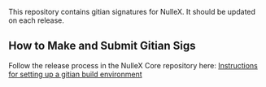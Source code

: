 This repository contains gitian signatures for NulleX.
It should be updated on each release.

## How to Make and Submit Gitian Sigs

Follow the release process in the NulleX Core repository here: [Instructions for setting up a gitian build environment](https://github.com/white92d15b7/NLX/blob/master/doc/gitian-building.md)